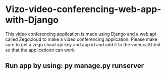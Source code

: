 # Vizo-video-conferencing-web-app-with-Django
This video conferencing application is made using Django and a web api called Zegocloud to make a video conferencing application. Please make sure to get a zego cloud api key and app id and add it to the videocall.html so that the applicatioon can work

## Run app by using: py manage.py runserver
